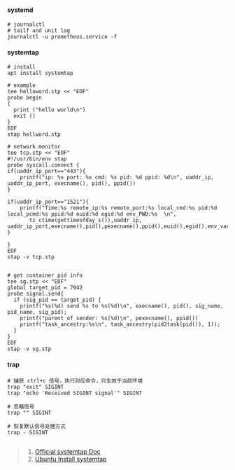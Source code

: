 #### systemd
```shell
# journalctl
# tailf and unit log
journalctl -u prometheus.service -f

```


#### systemtap
```shell
# install
apt install systemtap

# example 
tee helloword.stp << "EOF"
probe begin
{
  print ("hello world\n")
  exit ()
}
EOF
stap hellword.stp

# network monitor
tee tcp.stp << "EOF"
#!/usr/bin/env stap
probe syscall.connect {
if(uaddr_ip_port=="443"){
    printf("ip: %s port: %s cmd: %s pid: %d ppid: %d\n", uaddr_ip, uaddr_ip_port, execname(), pid(), ppid())
}

if(uaddr_ip_port=="1521"){
    printf("Time:%s remote_ip:%s remote_port:%s local_cmd:%s pid:%d local_pcmd:%s ppid:%d euid:%d egid:%d env_PWD:%s  \n",
       tz_ctime(gettimeofday_s()),uaddr_ip, uaddr_ip_port,execname(),pid(),pexecname(),ppid(),euid(),egid(),env_var("PWD"))
}

}
EOF
stap -v tcp.stp


# get container pid info
tee sg.stp << "EOF"
global target_pid = 7942
probe signal.send{
  if (sig_pid == target_pid) {
    printf("%s(%d) send %s to %s(%d)\n", execname(), pid(), sig_name, pid_name, sig_pid);
    printf("parent of sender: %s(%d)\n", pexecname(), ppid())
    printf("task_ancestry:%s\n", task_ancestry(pid2task(pid()), 1));
  }
}
EOF
stap -v sg.stp

```


#### trap
```shell
# 捕获 ctrl+c 信号，执行对应命令，只生效于当前环境
trap "exit" SIGINT
trap "echo 'Received SIGINT signal'" SIGINT

# 忽略信号
trap "" SIGINT

# 恢复默认信号处理方式
trap - SIGINT


```



> 1. [Official systemtap Doc](https://sourceware.org/systemtap/documentation.html)
> 2. [Ubuntu Install systemtap](https://wiki.ubuntu.com/Kernel/Systemtap#Systemtap_Installation)